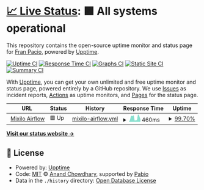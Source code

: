 # [📈 Live Status](https://demo.upptime.js.org): <!--live status--> **🟩 All systems operational**

This repository contains the open-source uptime monitor and status page for [Fran Pacio](https://demo.upptime.js.org), powered by [Upptime](https://github.com/upptime/upptime).

[![Uptime CI](https://github.com/paciook/uptime/workflows/Uptime%20CI/badge.svg)](https://github.com/paciook/uptime/actions?query=workflow%3A%22Uptime+CI%22)
[![Response Time CI](https://github.com/paciook/uptime/workflows/Response%20Time%20CI/badge.svg)](https://github.com/paciook/uptime/actions?query=workflow%3A%22Response+Time+CI%22)
[![Graphs CI](https://github.com/paciook/uptime/workflows/Graphs%20CI/badge.svg)](https://github.com/paciook/uptime/actions?query=workflow%3A%22Graphs+CI%22)
[![Static Site CI](https://github.com/paciook/uptime/workflows/Static%20Site%20CI/badge.svg)](https://github.com/paciook/uptime/actions?query=workflow%3A%22Static+Site+CI%22)
[![Summary CI](https://github.com/paciook/uptime/workflows/Summary%20CI/badge.svg)](https://github.com/paciook/uptime/actions?query=workflow%3A%22Summary+CI%22)

With [Upptime](https://upptime.js.org), you can get your own unlimited and free uptime monitor and status page, powered entirely by a GitHub repository. We use [Issues](https://github.com/paciook/uptime/issues) as incident reports, [Actions](https://github.com/paciook/uptime/actions) as uptime monitors, and [Pages](https://demo.upptime.js.org) for the status page.

<!--start: status pages-->
<!-- This summary is generated by Upptime (https://github.com/upptime/upptime) -->
<!-- Do not edit this manually, your changes will be overwritten -->
<!-- prettier-ignore -->
| URL | Status | History | Response Time | Uptime |
| --- | ------ | ------- | ------------- | ------ |
| <img alt="" src="https://icons.duckduckgo.com/ip3/airflow.mixilo.muttdata.ai.ico" height="13"> [Mixilo Airflow](https://airflow.mixilo.muttdata.ai/) | 🟩 Up | [mixilo-airflow.yml](https://github.com/paciook/uptime/commits/HEAD/history/mixilo-airflow.yml) | <details><summary><img alt="Response time graph" src="./graphs/mixilo-airflow/response-time-week.png" height="20"> 460ms</summary><br><a href="https://paciook.github.io/uptime/history/mixilo-airflow"><img alt="Response time 418" src="https://img.shields.io/endpoint?url=https%3A%2F%2Fraw.githubusercontent.com%2Fpaciook%2Fuptime%2FHEAD%2Fapi%2Fmixilo-airflow%2Fresponse-time.json"></a><br><a href="https://paciook.github.io/uptime/history/mixilo-airflow"><img alt="24-hour response time 231" src="https://img.shields.io/endpoint?url=https%3A%2F%2Fraw.githubusercontent.com%2Fpaciook%2Fuptime%2FHEAD%2Fapi%2Fmixilo-airflow%2Fresponse-time-day.json"></a><br><a href="https://paciook.github.io/uptime/history/mixilo-airflow"><img alt="7-day response time 460" src="https://img.shields.io/endpoint?url=https%3A%2F%2Fraw.githubusercontent.com%2Fpaciook%2Fuptime%2FHEAD%2Fapi%2Fmixilo-airflow%2Fresponse-time-week.json"></a><br><a href="https://paciook.github.io/uptime/history/mixilo-airflow"><img alt="30-day response time 418" src="https://img.shields.io/endpoint?url=https%3A%2F%2Fraw.githubusercontent.com%2Fpaciook%2Fuptime%2FHEAD%2Fapi%2Fmixilo-airflow%2Fresponse-time-month.json"></a><br><a href="https://paciook.github.io/uptime/history/mixilo-airflow"><img alt="1-year response time 418" src="https://img.shields.io/endpoint?url=https%3A%2F%2Fraw.githubusercontent.com%2Fpaciook%2Fuptime%2FHEAD%2Fapi%2Fmixilo-airflow%2Fresponse-time-year.json"></a></details> | <details><summary><a href="https://paciook.github.io/uptime/history/mixilo-airflow">99.70%</a></summary><a href="https://paciook.github.io/uptime/history/mixilo-airflow"><img alt="All-time uptime 99.88%" src="https://img.shields.io/endpoint?url=https%3A%2F%2Fraw.githubusercontent.com%2Fpaciook%2Fuptime%2FHEAD%2Fapi%2Fmixilo-airflow%2Fuptime.json"></a><br><a href="https://paciook.github.io/uptime/history/mixilo-airflow"><img alt="24-hour uptime 99.27%" src="https://img.shields.io/endpoint?url=https%3A%2F%2Fraw.githubusercontent.com%2Fpaciook%2Fuptime%2FHEAD%2Fapi%2Fmixilo-airflow%2Fuptime-day.json"></a><br><a href="https://paciook.github.io/uptime/history/mixilo-airflow"><img alt="7-day uptime 99.70%" src="https://img.shields.io/endpoint?url=https%3A%2F%2Fraw.githubusercontent.com%2Fpaciook%2Fuptime%2FHEAD%2Fapi%2Fmixilo-airflow%2Fuptime-week.json"></a><br><a href="https://paciook.github.io/uptime/history/mixilo-airflow"><img alt="30-day uptime 99.88%" src="https://img.shields.io/endpoint?url=https%3A%2F%2Fraw.githubusercontent.com%2Fpaciook%2Fuptime%2FHEAD%2Fapi%2Fmixilo-airflow%2Fuptime-month.json"></a><br><a href="https://paciook.github.io/uptime/history/mixilo-airflow"><img alt="1-year uptime 99.88%" src="https://img.shields.io/endpoint?url=https%3A%2F%2Fraw.githubusercontent.com%2Fpaciook%2Fuptime%2FHEAD%2Fapi%2Fmixilo-airflow%2Fuptime-year.json"></a></details>

<!--end: status pages-->

[**Visit our status website →**](https://demo.upptime.js.org)

## 📄 License

- Powered by: [Upptime](https://github.com/upptime/upptime)
- Code: [MIT](./LICENSE) © [Anand Chowdhary](https://anandchowdhary.com), supported by [Pabio](https://pabio.com)
- Data in the `./history` directory: [Open Database License](https://opendatacommons.org/licenses/odbl/1-0/)
